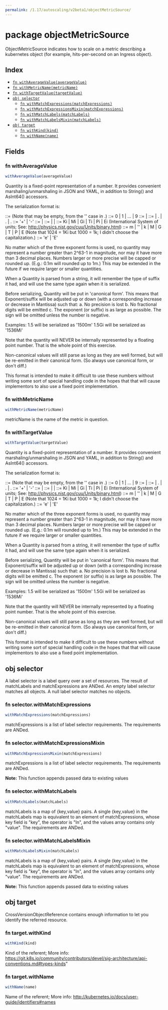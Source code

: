 ```yaml
---
permalink: /1.17/autoscaling/v2beta1/objectMetricSource/
---
```


# package objectMetricSource

ObjectMetricSource indicates how to scale on a metric describing a kubernetes object (for example, hits-per-second on an Ingress object).

## Index

* [`fn withAverageValue(averageValue)`](#fn-withaveragevalue)
* [`fn withMetricName(metricName)`](#fn-withmetricname)
* [`fn withTargetValue(targetValue)`](#fn-withtargetvalue)
* [`obj selector`](#obj-selector)
  * [`fn withMatchExpressions(matchExpressions)`](#fn-selectorwithmatchexpressions)
  * [`fn withMatchExpressionsMixin(matchExpressions)`](#fn-selectorwithmatchexpressionsmixin)
  * [`fn withMatchLabels(matchLabels)`](#fn-selectorwithmatchlabels)
  * [`fn withMatchLabelsMixin(matchLabels)`](#fn-selectorwithmatchlabelsmixin)
* [`obj target`](#obj-target)
  * [`fn withKind(kind)`](#fn-targetwithkind)
  * [`fn withName(name)`](#fn-targetwithname)

## Fields

### fn withAverageValue

```ts
withAverageValue(averageValue)
```

Quantity is a fixed-point representation of a number. It provides convenient marshaling/unmarshaling in JSON and YAML, in addition to String() and AsInt64() accessors.

The serialization format is:

<quantity>        ::= <signedNumber><suffix>
  (Note that <suffix> may be empty, from the '' case in <decimalSI>.)
<digit>           ::= 0 | 1 | ... | 9 <digits>          ::= <digit> | <digit><digits> <number>          ::= <digits> | <digits>.<digits> | <digits>. | .<digits> <sign>            ::= '+' | '-' <signedNumber>    ::= <number> | <sign><number> <suffix>          ::= <binarySI> | <decimalExponent> | <decimalSI> <binarySI>        ::= Ki | Mi | Gi | Ti | Pi | Ei
  (International System of units; See: http://physics.nist.gov/cuu/Units/binary.html)
<decimalSI>       ::= m | '' | k | M | G | T | P | E
  (Note that 1024 = 1Ki but 1000 = 1k; I didn't choose the capitalization.)
<decimalExponent> ::= 'e' <signedNumber> | 'E' <signedNumber>

No matter which of the three exponent forms is used, no quantity may represent a number greater than 2^63-1 in magnitude, nor may it have more than 3 decimal places. Numbers larger or more precise will be capped or rounded up. (E.g.: 0.1m will rounded up to 1m.) This may be extended in the future if we require larger or smaller quantities.

When a Quantity is parsed from a string, it will remember the type of suffix it had, and will use the same type again when it is serialized.

Before serializing, Quantity will be put in 'canonical form'. This means that Exponent/suffix will be adjusted up or down (with a corresponding increase or decrease in Mantissa) such that:
  a. No precision is lost
  b. No fractional digits will be emitted
  c. The exponent (or suffix) is as large as possible.
The sign will be omitted unless the number is negative.

Examples:
  1.5 will be serialized as '1500m'
  1.5Gi will be serialized as '1536Mi'

Note that the quantity will NEVER be internally represented by a floating point number. That is the whole point of this exercise.

Non-canonical values will still parse as long as they are well formed, but will be re-emitted in their canonical form. (So always use canonical form, or don't diff.)

This format is intended to make it difficult to use these numbers without writing some sort of special handling code in the hopes that that will cause implementors to also use a fixed point implementation.

### fn withMetricName

```ts
withMetricName(metricName)
```

metricName is the name of the metric in question.

### fn withTargetValue

```ts
withTargetValue(targetValue)
```

Quantity is a fixed-point representation of a number. It provides convenient marshaling/unmarshaling in JSON and YAML, in addition to String() and AsInt64() accessors.

The serialization format is:

<quantity>        ::= <signedNumber><suffix>
  (Note that <suffix> may be empty, from the '' case in <decimalSI>.)
<digit>           ::= 0 | 1 | ... | 9 <digits>          ::= <digit> | <digit><digits> <number>          ::= <digits> | <digits>.<digits> | <digits>. | .<digits> <sign>            ::= '+' | '-' <signedNumber>    ::= <number> | <sign><number> <suffix>          ::= <binarySI> | <decimalExponent> | <decimalSI> <binarySI>        ::= Ki | Mi | Gi | Ti | Pi | Ei
  (International System of units; See: http://physics.nist.gov/cuu/Units/binary.html)
<decimalSI>       ::= m | '' | k | M | G | T | P | E
  (Note that 1024 = 1Ki but 1000 = 1k; I didn't choose the capitalization.)
<decimalExponent> ::= 'e' <signedNumber> | 'E' <signedNumber>

No matter which of the three exponent forms is used, no quantity may represent a number greater than 2^63-1 in magnitude, nor may it have more than 3 decimal places. Numbers larger or more precise will be capped or rounded up. (E.g.: 0.1m will rounded up to 1m.) This may be extended in the future if we require larger or smaller quantities.

When a Quantity is parsed from a string, it will remember the type of suffix it had, and will use the same type again when it is serialized.

Before serializing, Quantity will be put in 'canonical form'. This means that Exponent/suffix will be adjusted up or down (with a corresponding increase or decrease in Mantissa) such that:
  a. No precision is lost
  b. No fractional digits will be emitted
  c. The exponent (or suffix) is as large as possible.
The sign will be omitted unless the number is negative.

Examples:
  1.5 will be serialized as '1500m'
  1.5Gi will be serialized as '1536Mi'

Note that the quantity will NEVER be internally represented by a floating point number. That is the whole point of this exercise.

Non-canonical values will still parse as long as they are well formed, but will be re-emitted in their canonical form. (So always use canonical form, or don't diff.)

This format is intended to make it difficult to use these numbers without writing some sort of special handling code in the hopes that that will cause implementors to also use a fixed point implementation.

## obj selector

A label selector is a label query over a set of resources. The result of matchLabels and matchExpressions are ANDed. An empty label selector matches all objects. A null label selector matches no objects.

### fn selector.withMatchExpressions

```ts
withMatchExpressions(matchExpressions)
```

matchExpressions is a list of label selector requirements. The requirements are ANDed.

### fn selector.withMatchExpressionsMixin

```ts
withMatchExpressionsMixin(matchExpressions)
```

matchExpressions is a list of label selector requirements. The requirements are ANDed.

**Note:** This function appends passed data to existing values

### fn selector.withMatchLabels

```ts
withMatchLabels(matchLabels)
```

matchLabels is a map of {key,value} pairs. A single {key,value} in the matchLabels map is equivalent to an element of matchExpressions, whose key field is "key", the operator is "In", and the values array contains only "value". The requirements are ANDed.

### fn selector.withMatchLabelsMixin

```ts
withMatchLabelsMixin(matchLabels)
```

matchLabels is a map of {key,value} pairs. A single {key,value} in the matchLabels map is equivalent to an element of matchExpressions, whose key field is "key", the operator is "In", and the values array contains only "value". The requirements are ANDed.

**Note:** This function appends passed data to existing values

## obj target

CrossVersionObjectReference contains enough information to let you identify the referred resource.

### fn target.withKind

```ts
withKind(kind)
```

Kind of the referent; More info: https://git.k8s.io/community/contributors/devel/sig-architecture/api-conventions.md#types-kinds"

### fn target.withName

```ts
withName(name)
```

Name of the referent; More info: http://kubernetes.io/docs/user-guide/identifiers#names